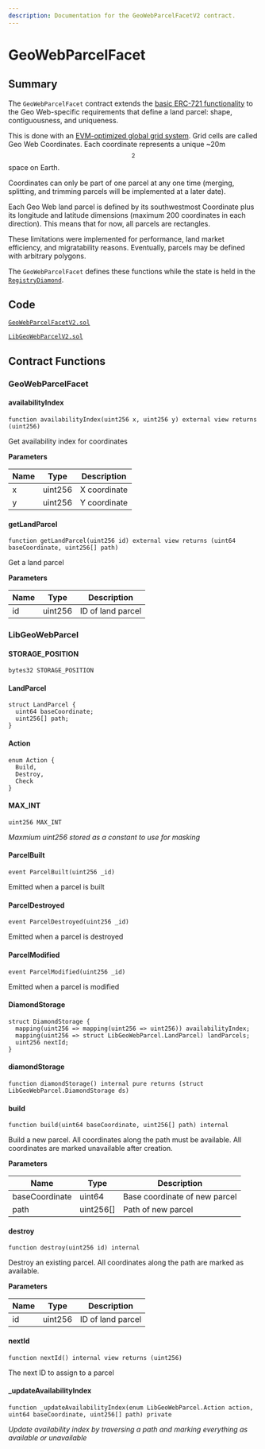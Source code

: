 ```yaml
---
description: Documentation for the GeoWebParcelFacetV2 contract.
---
```


# GeoWebParcelFacet

## Summary

The `GeoWebParcelFacet` contract extends the [basic ERC-721 functionality](../erc721facet.md) to the Geo Web-specific requirements that define a land parcel: shape, contiguousness, and uniqueness.

This is done with an [EVM-optimized global grid system](geo-web-coordinates.md). Grid cells are called Geo Web Coordinates. Each coordinate represents a unique \~20m$$^2$$ space on Earth.&#x20;

Coordinates can only be part of one parcel at any one time (merging, splitting, and trimming parcels will be implemented at a later date).

Each Geo Web land parcel is defined by its southwestmost Coordinate plus its longitude and latitude dimensions (maximum 200 coordinates in each direction). This means that for now, all parcels are rectangles.

These limitations were implemented for performance, land market efficiency, and migratability reasons. Eventually, parcels may be defined with arbitrary polygons.

The `GeoWebParcelFacet` defines these functions while the state is held in the [`RegistryDiamond`](../).

## Code

[`GeoWebParcelFacetV2.sol`](https://github.com/Geo-Web-Project/core-contracts/blob/main/contracts/registry/facets/GeoWebParcelFacetV2.sol)

[`LibGeoWebParcelV2.sol`](https://github.com/Geo-Web-Project/core-contracts/blob/main/contracts/registry/libraries/LibGeoWebParcel.sol)

## Contract Functions

### GeoWebParcelFacet

#### availabilityIndex

```
function availabilityIndex(uint256 x, uint256 y) external view returns (uint256)
```

Get availability index for coordinates

**Parameters**

| Name | Type    | Description  |
| ---- | ------- | ------------ |
| x    | uint256 | X coordinate |
| y    | uint256 | Y coordinate |

#### getLandParcel

```
function getLandParcel(uint256 id) external view returns (uint64 baseCoordinate, uint256[] path)
```

Get a land parcel

**Parameters**

| Name | Type    | Description       |
| ---- | ------- | ----------------- |
| id   | uint256 | ID of land parcel |

### LibGeoWebParcel

#### STORAGE\_POSITION

```
bytes32 STORAGE_POSITION
```

#### LandParcel

```
struct LandParcel {
  uint64 baseCoordinate;
  uint256[] path;
}
```

#### Action

```
enum Action {
  Build,
  Destroy,
  Check
}
```

#### MAX\_INT

```
uint256 MAX_INT
```

_Maxmium uint256 stored as a constant to use for masking_

#### ParcelBuilt

```
event ParcelBuilt(uint256 _id)
```

Emitted when a parcel is built

#### ParcelDestroyed

```
event ParcelDestroyed(uint256 _id)
```

Emitted when a parcel is destroyed

#### ParcelModified

```
event ParcelModified(uint256 _id)
```

Emitted when a parcel is modified

#### DiamondStorage

```
struct DiamondStorage {
  mapping(uint256 => mapping(uint256 => uint256)) availabilityIndex;
  mapping(uint256 => struct LibGeoWebParcel.LandParcel) landParcels;
  uint256 nextId;
}
```

#### diamondStorage

```
function diamondStorage() internal pure returns (struct LibGeoWebParcel.DiamondStorage ds)
```

#### build

```
function build(uint64 baseCoordinate, uint256[] path) internal
```

Build a new parcel. All coordinates along the path must be available. All coordinates are marked unavailable after creation.

**Parameters**

| Name           | Type       | Description                   |
| -------------- | ---------- | ----------------------------- |
| baseCoordinate | uint64     | Base coordinate of new parcel |
| path           | uint256\[] | Path of new parcel            |

#### destroy

```
function destroy(uint256 id) internal
```

Destroy an existing parcel. All coordinates along the path are marked as available.

**Parameters**

| Name | Type    | Description       |
| ---- | ------- | ----------------- |
| id   | uint256 | ID of land parcel |

#### nextId

```
function nextId() internal view returns (uint256)
```

The next ID to assign to a parcel

#### \_updateAvailabilityIndex

```
function _updateAvailabilityIndex(enum LibGeoWebParcel.Action action, uint64 baseCoordinate, uint256[] path) private
```

_Update availability index by traversing a path and marking everything as available or unavailable_
